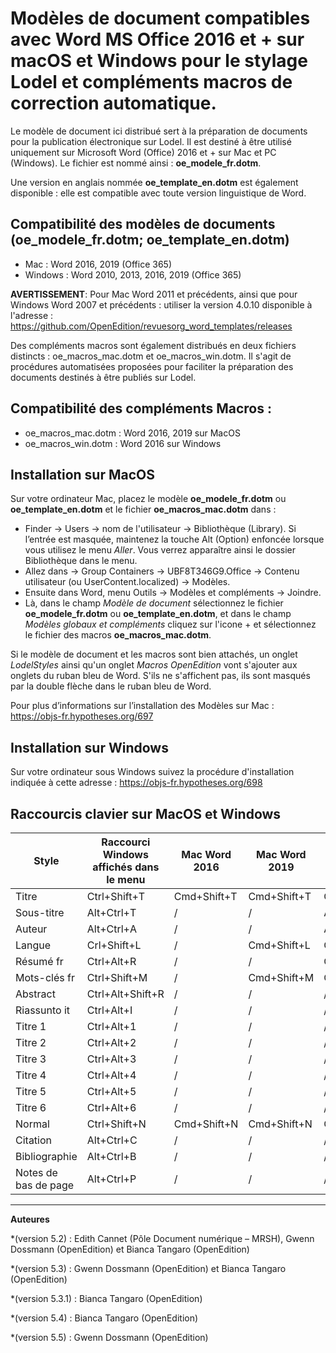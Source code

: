

# Modèles de document compatibles avec Word MS Office 2016 et + sur macOS et Windows pour le stylage Lodel et compléments macros de correction automatique.



Le modèle de document ici distribué sert à la préparation de documents pour la publication électronique sur Lodel. Il est destiné à être utilisé uniquement sur Microsoft Word (Office) 2016 et + sur Mac et PC (Windows). Le fichier est nommé ainsi :  **oe_modele_fr.dotm**.

Une version en anglais nommée  **oe_template_en.dotm** est également disponible : elle est compatible avec toute version linguistique de Word.


## Compatibilité des modèles de documents (oe_modele_fr.dotm; oe_template_en.dotm)

* Mac : Word 2016, 2019 (Office 365)
* Windows : Word 2010, 2013, 2016, 2019 (Office 365)

>

**AVERTISSEMENT**: Pour Mac Word 2011 et précédents, ainsi que pour Windows Word 2007 et précédents : utiliser la  version 4.0.10 disponible à l'adresse : https://github.com/OpenEdition/revuesorg_word_templates/releases

Des compléments macros sont également distribués en deux fichiers distincts : oe_macros_mac.dotm et oe_macros_win.dotm.  Il s'agit de procédures automatisées proposées pour faciliter la préparation des documents destinés à être publiés sur Lodel.

## Compatibilité des compléments Macros :
- oe_macros_mac.dotm : Word 2016, 2019 sur MacOS
- oe_macros_win.dotm : Word 2016 sur Windows


## Installation sur MacOS


Sur votre ordinateur Mac, placez le modèle  **oe_modele_fr.dotm** ou **oe_template_en.dotm** et le fichier **oe_macros_mac.dotm** dans :

- Finder → Users → nom de l'utilisateur → Bibliothèque (Library).
  Si l’entrée est masquée, maintenez la touche Alt (Option) enfoncée lorsque vous utilisez le menu *Aller*. Vous verrez apparaître ainsi le dossier Bibliothèque dans le menu.
- Allez dans → Group Containers → UBF8T346G9.Office → Contenu utilisateur (ou UserContent.localized) → Modèles.
- Ensuite dans Word, menu Outils → Modèles et compléments → Joindre.
- Là, dans le champ *Modèle de document* sélectionnez le fichier **oe_modele_fr.dotm** ou **oe_template_en.dotm**, et dans le champ *Modèles globaux et compléments* cliquez sur l'icone + et sélectionnez le fichier des macros **oe_macros_mac.dotm**.

Si le modèle de document et les macros sont bien attachés, un onglet *LodelStyles* ainsi qu'un onglet *Macros OpenEdition* vont s'ajouter aux onglets du ruban bleu de Word. S'ils ne s'affichent pas, ils sont masqués par la double flèche dans le ruban bleu de Word.


Pour plus d’informations sur l’installation des Modèles sur Mac : https://objs-fr.hypotheses.org/697



## Installation sur Windows


Sur votre ordinateur sous Windows suivez la procédure d'installation indiquée à cette adresse : https://objs-fr.hypotheses.org/698

## Raccourcis clavier sur MacOS et Windows

| Style                | Raccourci Windows affichés dans le menu | Mac Word 2016 | Mac Word 2019 | Mac Word 2020 |
|----------------------|-----------------------------------------|---------------|---------------|---------------|
| Titre                | Ctrl+Shift+T                            | Cmd+Shift+T   | Cmd+Shift+T   | Cmd+Shift+T   |
| Sous-titre           | Alt+Ctrl+T                              | /             | /             | Alt+Ctrl+T    |
| Auteur               | Alt+Ctrl+A                              | /             | /             | Alt+Ctrl+A    |
| Langue               | Crl+Shift+L                             | /             | Cmd+Shift+L   | Crl+Shift+L   |
| Résumé fr            | Ctrl+Alt+R                              | /             | /             | Ctrl+Alt+R    |
| Mots-clés fr         | Ctrl+Shift+M                            | /             | Cmd+Shift+M   | Ctrl+Shift+M  |
| Abstract             | Ctrl+Alt+Shift+R                        | /             | /             | /             |
| Riassunto it         | Ctrl+Alt+I                              | /             | /             | /             |
| Titre 1              | Ctrl+Alt+1                              | /             | /             | /             |
| Titre 2              | Ctrl+Alt+2                              | /             | /             | /             |
| Titre 3              | Ctrl+Alt+3                              | /             | /             | /             |
| Titre 4              | Ctrl+Alt+4                              | /             | /             | /             |
| Titre 5              | Ctrl+Alt+5                              | /             | /             | /             |
| Titre 6              | Ctrl+Alt+6                              | /             | /             | /             |
| Normal               | Ctrl+Shift+N                            | Cmd+Shift+N   | Cmd+Shift+N   | Cmd+Shift+N   |
| Citation             | Alt+Ctrl+C                              | /             | /             | /             |
| Bibliographie        | Alt+Ctrl+B                              | /             | /             | /             |
| Notes de bas de page | Alt+Ctrl+P                              | /             | /             | /             |
---



**Auteures**

*(version 5.2) : Edith Cannet (Pôle Document numérique – MRSH), Gwenn Dossmann (OpenEdition) et Bianca Tangaro (OpenEdition)

*(version 5.3) : Gwenn Dossmann (OpenEdition) et Bianca Tangaro (OpenEdition)

*(version 5.3.1) : Bianca Tangaro (OpenEdition)

*(version 5.4) : Bianca Tangaro (OpenEdition)

*(version 5.5) : Gwenn Dossmann (OpenEdition)


